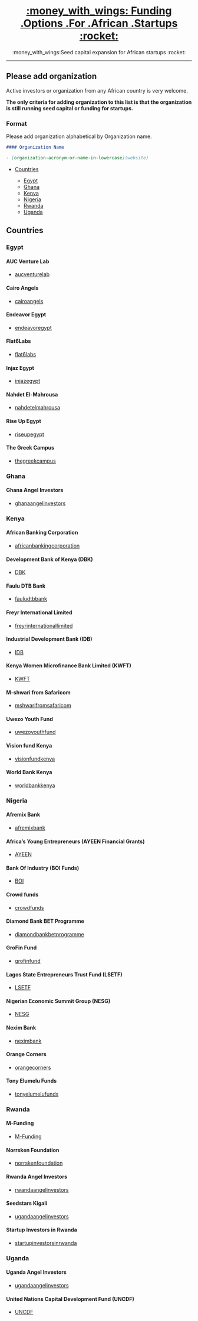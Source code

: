 #

<h1 align="center">
  <a href="https://github.com/AnayoOleru/Funding-options-for-African-startups">
    :money_with_wings: Funding .Options .For .African .Startups :rocket:
  </a>
</h1>
<p align="center">:money_with_wings:Seed capital expansion for African startups :rocket:</p>

---

## Please add organization

Active investors or organization from any African country is very welcome.

**The only criteria for adding organization to this list is that the organization is still running seed capital or funding for startups.**

### Format

Please add organization alphabetical by Organization name.

```md
#### Organization Name

- [organization-acronym-or-name-in-lowercase](website)
```






- [Countries](#countries)

  - [Egypt](#egypt)
  - [Ghana](#ghana)
  - [Kenya](#kenya)
  - [Nigeria](#nigeria)
  - [Rwanda](#rwanda)
  - [Uganda](#uganda)





## Countries

<!-- Egypt below-->

### Egypt

#### AUC Venture Lab

- [aucventurelab](https://business.aucegypt.edu/centers/vlab)

#### Cairo Angels

- [cairoangels](http://cairoangels.com/)

#### Endeavor Egypt

- [endeavoregypt](http://endeavoreg.org/)

#### Flat6Labs

- [flat6labs](https://www.flat6labs.com/)

#### Injaz Egypt

- [injazegypt](http://injaz-egypt.org/)

#### Nahdet El-Mahrousa

- [nahdetelmahrousa](http://nahdetelmahrousa.org/our-events)

#### Rise Up Egypt

- [riseupegypt](https://riseup.co/)

#### The Greek Campus

- [thegreekcampus](https://thegreekcampus.com/)

<!-- Ghana below -->
### Ghana

#### Ghana Angel Investors

- [ghanaangelinvestors](https://angel.co/ghana/investors)

<!-- Kenya below -->

### Kenya

#### African Banking Corporation

- [africanbankingcorporation](http://www.abcthebank.com/)

#### Development Bank of Kenya (DBK)

- [DBK](https://www.devbank.com/)

#### Faulu DTB Bank

- [fauludtbbank](https://www.faulukenya.com/)

#### Freyr International Limited

- [freyrinternationallimited](https://www.freyrsolutions.com/)

#### Industrial Development Bank (IDB)

- [IDB](https://www.iadb.org/en/about-us/industrial-development%2C6212.html)

#### Kenya Women Microfinance Bank Limited (KWFT)

- [KWFT](https://www.kwftbank.com/)

#### M-shwari from Safaricom

- [mshwarifromsafaricom](https://www.safaricom.co.ke/personal/m-pesa/do-more-with-m-pesa/loans-and-savings)

#### Uwezo Youth Fund

- [uwezoyouthfund](http://www.uwezo.go.ke/)

#### Vision fund Kenya

- [visionfundkenya](https://visionfundkenya.co.ke/)

#### World Bank Kenya

- [worldbankkenya](https://www.worldbank.org/en/country/kenya)


<!-- Nigeria below -->

### Nigeria

#### Afremix Bank

- [afremixbank](https://www.afreximbank.com/)

#### Africa’s Young Entrepreneurs (AYEEN Financial Grants)

- [AYEEN](https://ayeonline.org/)

#### Bank Of Industry (BOI Funds)

- [BOI](https://www.boi.ng/)

#### Crowd funds

- [crowdfunds](https://www.crowdfunding.com/)

#### Diamond Bank BET Programme

- [diamondbankbetprogramme](http://diamondbankbet6.com/)

#### GroFin Fund

- [grofinfund](http://www.grofin.com/)

#### Lagos State Entrepreneurs Trust Fund (LSETF)

- [LSETF](https://lsetf.ng/)

#### Nigerian Economic Summit Group (NESG)

- [NESG](https://www.nesgroup.org/)

#### Nexim Bank

- [neximbank](https://neximbank.com.ng/)

#### Orange Corners

- [orangecorners](https://www.orangecorners.com/nigeria/)

#### Tony Elumelu Funds

- [tonyelumelufunds](https://www.tonyelumelufoundation.org/)


<!-- Rwanda below -->

### Rwanda

#### M-Funding

- [M-Funding](https://m-funding.com/)

#### Norrsken Foundation

- [norrskenfoundation](https://www.norrskenfoundation.org/)

#### Rwanda Angel Investors

- [rwandaangelinvestors](https://angel.co/rwanda/investors)

#### Seedstars Kigali

- [ugandaangelinvestors](https://www.seedstarsworld.com/event/seedstars-kigali/)

#### Startup Investors in Rwanda

- [startupinvestorsinrwanda](https://www.smergers.com/investors/startup-investors-in-rwanda/s0/c649/t0/m0/?cs=144#)



<!-- Uganda below -->

### Uganda

#### Uganda Angel Investors

- [ugandaangelinvestors](https://angel.co/uganda/investors)

#### United Nations Capital Development Fund (UNCDF)

- [UNCDF](https://www.uncdf.org/)

